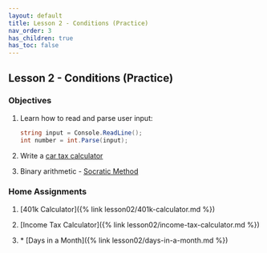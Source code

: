 ```yaml
---
layout: default
title: Lesson 2 - Conditions (Practice)
nav_order: 3
has_children: true
has_toc: false
---
```


## Lesson 2 - Conditions (Practice)

### Objectives

1. Learn how to read and parse user input:

   ``` csharp
   string input = Console.ReadLine();
   int number = int.Parse(input);
   ```

1. Write a [car tax calculator](https://maqsazercum.info/%D5%A3%D5%B8%D6%82%D5%B5%D6%84%D5%A1%D5%B0%D5%A1%D6%80%D5%AF%D5%AB-%D5%B0%D5%A1%D5%B7%D5%BE%D5%AB%D5%B9)

1. Binary arithmetic - [Socratic Method](http://www.garlikov.com/Soc_Meth.html)

### Home Assignments

1. [401k Calculator]({% link lesson02/401k-calculator.md %})

1. [Income Tax Calculator]({% link lesson02/income-tax-calculator.md %})

1. \* [Days in a Month]({% link lesson02/days-in-a-month.md %})